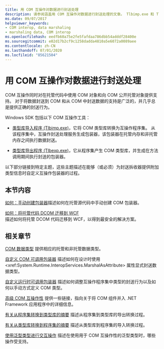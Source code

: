 ```yaml
---
title: 用 COM 互操作对数据进行封送处理
description: 请参阅涵盖用 COM 互操作对数据进行封送处理的文章。 Tlbimp.exe 和 Tlbexp.exe 工具在 COM 类型库和互操作程序集之间转换。
ms.date: 09/07/2017
helpviewer_keywords:
- COM interop, data marshaling
- marshaling data, COM interop
ms.openlocfilehash: eedfb60a75e2fe5fafdaa786dbb54adddf28400e
ms.sourcegitcommit: e02d17b2cf9c1258dadda4810a5e6072a0089aee
ms.contentlocale: zh-CN
ms.lasthandoff: 07/01/2020
ms.locfileid: "85621504"
---
```

# <a name="marshaling-data-with-com-interop"></a>用 COM 互操作对数据进行封送处理
COM 互操作同时对在托管代码中使用 COM 对象和向 COM 公开托管对象提供支持。 对于将数据封送到 COM 和从 COM 中封送数据的支持是广泛的，并几乎总是提供正确的封送行为。  
  
 Windows SDK 包括以下 COM 互操作工具：  
  
- [类型库导入程序 (Tlbimp.exe)](../tools/tlbimp-exe-type-library-importer.md)，它将 COM 类型库转换为互操作程序集。 从该程序集中，互操作封送处理服务生成包装器，该包装器在托管内存和非托管内存之间执行数据封送。  
  
- [类型库导出程序 (Tlbexp.exe)](../tools/tlbexp-exe-type-library-exporter.md)，它从程序集产生 COM 类型库，并生成在方法调用期间执行封送的包装器。  
  
 以下部分链接到特定主题，这些主题描述在能够（或必须）为封送拆收器提供附加类型信息时自定义互操作包装器的过程。  
  
## <a name="in-this-section"></a>本节内容  
[如何：手动创建包装器](how-to-create-wrappers-manually.md)描述如何在托管源代码中手动创建 COM 包装器。

 [如何：将托管代码 DCOM 迁移到 WCF](how-to-migrate-managed-code-dcom-to-wcf.md)  
 描述如何将托管 DCOM 代码迁移到 WCF，以得到最安全的解决方案。  
  
## <a name="related-sections"></a>相关章节  
 [COM 数据类型](https://docs.microsoft.com/previous-versions/dotnet/netframework-4.0/sak564ww(v=vs.100))  
 提供相应的托管和非托管数据类型。  
  
 [自定义 COM 可调用包装器](https://docs.microsoft.com/previous-versions/dotnet/netframework-4.0/3bwc828w(v=vs.100))  
 描述如何在设计时使用 <xref:System.Runtime.InteropServices.MarshalAsAttribute> 属性显式封送数据类型。  
  
 [自定义运行时可调用包装器](https://docs.microsoft.com/previous-versions/dotnet/netframework-4.0/e753eftz(v=vs.100))  
 描述如何调整互操作程序集中类型的封送行为以及如何以手动方式定义 COM 类型。  
  
 [高级 COM 互操作性](https://docs.microsoft.com/previous-versions/dotnet/netframework-4.0/bd9cdfyx(v=vs.100))  
 提供一些链接，指向关于将 COM 组件并入 .NET Framework 应用程序中的详细信息。  
  
 [有关从程序集转换到类型库的摘要](https://docs.microsoft.com/previous-versions/dotnet/netframework-4.0/xk1120c3(v=vs.100))  
 描述从程序集到类型库的导出转换过程。  
  
 [有关从类型库转换到程序集的摘要](https://docs.microsoft.com/previous-versions/dotnet/netframework-4.0/k83zzh38(v=vs.100))  
 描述从类型库到程序集的导入转换过程。  
  
 [使用泛型类型进行交互操作](https://docs.microsoft.com/previous-versions/dotnet/netframework-4.0/ms229590(v=vs.100))  
 描述在使用用于 COM 互操作性的泛型类型时，哪些操作受支持。
